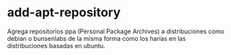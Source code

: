 # add-apt-repository
Agrega repositorios ppa (Personal Package Archives) a distribuciones como debian o bunsenlabs de la misma forma como los harías en las distribuciones basadas en ubuntu.
